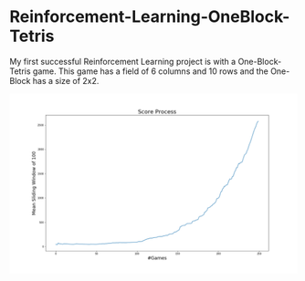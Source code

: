 # Reinforcement-Learning-OneBlock-Tetris

My first successful Reinforcement Learning project is with a One-Block-Tetris game. This game has a field of 6 columns and 10 rows and the One-Block has a size of 2x2. 

![Score Process](tetris_score_process.png?raw=true "Score Process")